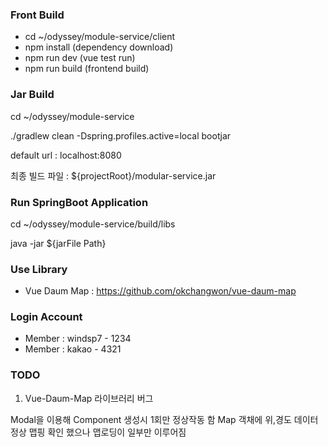 ### Front Build
- cd ~/odyssey/module-service/client
- npm install (dependency download)
- npm run dev  (vue test run)
- npm run build (frontend build)

### Jar Build
cd ~/odyssey/module-service

./gradlew clean -Dspring.profiles.active=local bootjar

default url : localhost:8080

최종 빌드 파일 : ${projectRoot}/modular-service.jar  

### Run SpringBoot Application
cd ~/odyssey/module-service/build/libs

java -jar ${jarFile Path}

### Use Library
- Vue Daum Map : https://github.com/okchangwon/vue-daum-map

### Login Account
- Member : windsp7 - 1234
- Member : kakao - 4321

### TODO 
1. Vue-Daum-Map 라이브러리 버그

Modal을 이용해 Component 생성시 1회만 정상작동 함 Map 객채에 위,경도 데이터 정상 맵핑 확인 했으나 맵로딩이 일부만 이루어짐 

